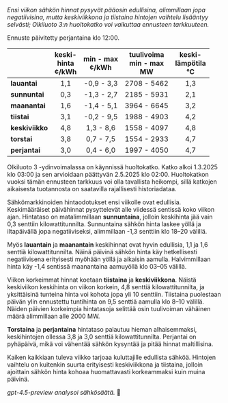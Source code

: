 *Ensi viikon sähkön hinnat pysyvät pääosin edullisina, alimmillaan jopa negatiivisina, mutta keskiviikkona ja tiistaina hintojen vaihtelu lisääntyy selvästi; Olkiluoto 3:n huoltokatko voi vaikuttaa ennusteen tarkkuuteen.*

Ennuste päivitetty perjantaina klo 12:00.

|             | keski-<br>hinta<br>¢/kWh | min - max<br>¢/kWh | tuulivoima<br>min - max<br>MW | keski-<br>lämpötila<br>°C |
|:------------|:------------------------:|:-------------------:|:----------------------------:|:--------------------------:|
| **lauantai**   | 1,1                      | -0,9 - 3,3          | 2708 - 5462                  | 1,3                         |
| **sunnuntai**  | 0,3                      | -1,3 - 2,7          | 2185 - 5931                  | 2,1                         |
| **maanantai**  | 1,6                      | -1,4 - 5,1          | 3964 - 6645                  | 3,2                         |
| **tiistai**    | 3,1                      | -0,2 - 9,5          | 1988 - 4903                  | 4,2                         |
| **keskiviikko**| 4,8                      | 1,3 - 8,6           | 1558 - 4097                  | 4,8                         |
| **torstai**    | 3,8                      | 0,7 - 7,5           | 1554 - 2933                  | 4,7                         |
| **perjantai**  | 3,0                      | 0,4 - 6,0           | 1997 - 4050                  | 4,7                         |

Olkiluoto 3 -ydinvoimalassa on käynnissä huoltokatko. Katko alkoi 1.3.2025 klo 03:00 ja sen arvioidaan päättyvän 2.5.2025 klo 02:00. Huoltokatkon vuoksi tämän ennusteen tarkkuus voi olla tavallista heikompi, sillä katkojen aikaisesta tuotannosta on saatavilla rajallisesti historiadataa.

Sähkömarkkinoiden hintaodotukset ensi viikolle ovat edullisia. Keskimääräiset päivähinnat pysyttelevät alle viidessä sentissä koko viikon ajan. Hintataso on matalimmillaan **sunnuntaina**, jolloin keskihinta jää vain 0,3 senttiin kilowattitunnilta. Sunnuntaina sähkön hinta laskee yöllä ja iltapäivällä jopa negatiiviseksi, alimmillaan -1,3 senttiin klo 18–20 välillä.

Myös **lauantain** ja **maanantain** keskihinnat ovat hyvin edullisia, 1,1 ja 1,6 senttiä kilowattitunnilta. Näinä päivinä sähkön hinta käy hetkellisesti negatiivisena erityisesti myöhään yöllä ja aikaisin aamulla. Halvimmillaan hinta käy -1,4 sentissä maanantaina aamuyöllä klo 03–05 välillä.

Viikon korkeimmat hinnat koetaan **tiistaina** ja **keskiviikkona**. Näistä keskiviikon keskihinta on viikon korkein, 4,8 senttiä kilowattitunnilta, ja yksittäisinä tunteina hinta voi kohota jopa yli 10 senttiin. Tiistaina puolestaan päivän ylin ennustettu tuntihinta on 9,5 senttiä aamulla klo 8–10 välillä. Näiden päivien korkeimpia hintatasoja selittää osin tuulivoiman vähäinen määrä alimmillaan alle 2000 MW.

**Torstaina** ja **perjantaina** hintataso palautuu hieman alhaisemmaksi, keskihintojen ollessa 3,8 ja 3,0 senttiä kilowattitunnilta. Perjantai on pyhäpäivä, mikä voi vähentää sähkön kysyntää ja pitää hinnat maltillisina.

Kaiken kaikkiaan tuleva viikko tarjoaa kuluttajille edullista sähköä. Hintojen vaihtelu on kuitenkin suurta erityisesti keskiviikkona ja tiistaina, jolloin ajoittain sähkön hinta kohoaa huomattavasti korkeammaksi kuin muina päivinä.

*gpt-4.5-preview analysoi sähkösäätä.* 🔌
